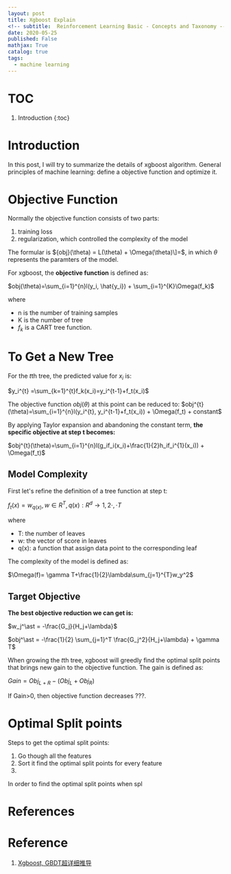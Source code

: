 ```yaml
---
layout: post
title: Xgboost Explain
<!-- subtitle:  Reinforcement Learning Basic - Concepts and Taxonomy -->
date: 2020-05-25
published: False
mathjax: True
catalog: true
tags:
  - machine learning
---
```

# TOC
1. Introduction
{:toc}

# Introduction
In this post, I will try to summarize the details of xgboost algorithm. General principles of machine learning: define a objective function and optimize it.

# Objective Function

Normally the objective function consists of two parts: 

1. training loss
2. regularization, which controlled the complexity of the model

The formular is ${obj}(\theta) = L(\theta) + \Omega(\theta)\]=$, in which $\theta$ represents the paramters of the model.

For xgboost, the **objective function** is defined as:

$obj(\theta)=\sum_{i=1}^{n}l(y_i, \hat{y_i}) + \sum_{i=1}^{K}\Omega(f_k)$

where 
- n is the number of training samples
- K is the number of tree 
- $f_k$ is a CART tree function.



# To Get a New Tree

For the $t$th tree, the predicted value for $x_i$ is:

$y_i^{t} =\sum_{k=1}^{t}f_k(x_i)=y_i^{t-1}+f_t(x_i)$

The objective function $obj(\theta)$ at this point can be reduced to: $obj^{t}(\theta)=\sum_{i=1}^{n}l(y_i^{t}, y_i^{t-1}+f_t(x_i)) + \Omega(f_t) + constant$

By applying Taylor expansion and abandoning the constant term, **the specific objective at step t becomes:** 

$obj^{t}(\theta)=\sum_{i=1}^{n}l(g_if_i(x_i)+\frac{1}{2}h_if_i^{1}(x_i)) + \Omega(f_t)$

## Model Complexity
First let's refine the definition of a tree function at step t:

$f_t(x)=w_{q(x)}, w\in R^{T}, q(x): R^d \rightarrow {1, 2 \cdot, \cdot T}$

where 
- T: the number of leaves
- w: the vector of score in leaves
- q(x): a function that assign data point to the corresponding leaf

The complexity of the model is defined as:

$\Omega(f)= \gamma T+\frac{1}{2}\lambda\sum_{j=1}^{T}w_y^2$


## Target Objective
**The best objective reduction we can get is:**

$w_j^\ast = -\frac{G_j}{H_j+\lambda}$


$obj^\ast = -\frac{1}{2} \sum_{j=1}^T \frac{G_j^2}{H_j+\lambda} + \gamma T$

When growing the $t$th tree, xgboost will greedly find the optimal split points that brings new gain to the objective function. The gain is defined as:

$Gain = Obj_{L+R}-(Obj_L + Obj_R)$

If Gain>0, then objective function decreases ???. 


# Optimal Split points

Steps to get the optimal split points:
1. Go though all the features
2. Sort it  find the optimal split points for every feature
2. 

In order to find the optimal split points when spl


# References




# Reference
1. [Xgboost, GBDT超详细推导](https://zhuanlan.zhihu.com/p/92837676)